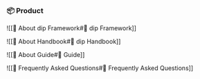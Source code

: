 ### 📦  Product

![[💎 About dip Framework#💎 dip Framework]]

![[📕 About Handbook#📕 dip Handbook]]

![[🏫 About Guide#🏫 Guide]]

![[🙋 Frequently Asked Questions#🙋 Frequently Asked Questions]]